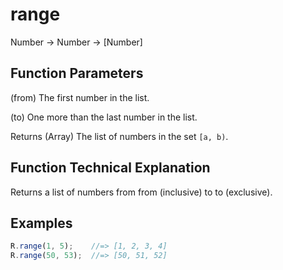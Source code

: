 # range

Number → Number → [Number]

## Function Parameters

(from)
The first number in the list.

(to)
One more than the last number in the list.

Returns (Array) The list of numbers in the set `[a, b)`.

## Function Technical Explanation

Returns a list of numbers from from (inclusive) to to (exclusive).

## Examples
```javascript
R.range(1, 5);    //=> [1, 2, 3, 4]
R.range(50, 53);  //=> [50, 51, 52]
```

